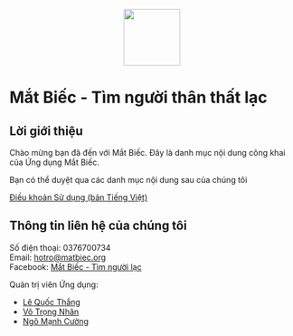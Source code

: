 <p align="center">
  <img width="100" height="100" src="https://blue-eyes-vn-prod.s3.ap-southeast-1.amazonaws.com/public_resources/BlueEyes_logo.png">
</p>

# Mắt Biếc - Tìm người thân thất lạc

## Lời giới thiệu

Chào mừng bạn đã đến với Mắt Biếc.
Đây là danh mục nội dung công khai của Ứng dụng Mắt Biếc.

Bạn có thể duyệt qua các danh mục nội dung sau của chúng tôi

[Điều khoản Sử dụng (bản Tiếng Việt)](/TermAndConditions/DieuKhoanSuDung.md)

## Thông tin liên hệ của chúng tôi

Số điện thoại: 0376700734  
Email: hotro@matbiec.org  
Facebook: [Mắt Biếc - Tìm người lạc](https://www.facebook.com/matbiecapp)

Quản trị viên Ứng dụng:
- [Lê Quốc Thắng](https://www.facebook.com/silverhair.guy)  
- [Võ Trọng Nhân](https://www.facebook.com/nhanvo.it)  
- [Ngô Mạnh Cường](https://www.facebook.com/cuong.ngo265)  
